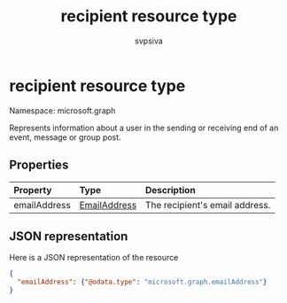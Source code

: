 ﻿---
title: "recipient resource type"
description: "Represents information about a user in the sending or receiving end of an event, message or group post. "
localization_priority: Normal
author: "svpsiva"
ms.prod: ""
doc_type: resourcePageType
---

# recipient resource type

Namespace: microsoft.graph

Represents information about a user in the sending or receiving end of an event, message or group post.

## Properties

| Property     | Type                            | Description                    |
| :----------- | :------------------------------ | :----------------------------- |
| emailAddress | [EmailAddress](emailaddress.md) | The recipient's email address. |

## JSON representation

Here is a JSON representation of the resource

<!-- {
  "blockType": "resource",
  "optionalProperties": [

  ],
  "@odata.type": "microsoft.graph.recipient"
}-->

```json
{
  "emailAddress": {"@odata.type": "microsoft.graph.emailAddress"}
}

```

<!-- uuid: 8fcb5dbc-d5aa-4681-8e31-b001d5168d79
2015-10-25 14:57:30 UTC -->

<!-- {
  "type": "#page.annotation",
  "description": "recipient resource",
  "keywords": "",
  "section": "documentation",
  "tocPath": ""
}-->
